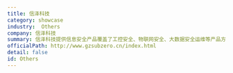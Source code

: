 ```yaml
---
title: 信泽科技
category: showcase
industry:  Others
company: 信泽科技
summary: 信泽科技提供信息安全产品覆盖了工控安全、物联网安全、大数据安全运维等产品方案，为用户提供满足等保2.0合规要求的信息安全产品及方案，部署openGauss服务器节点数1~10个。'
officialPath: http://www.gzsubzero.cn/index.html
detail: false
id: Others
---
```


